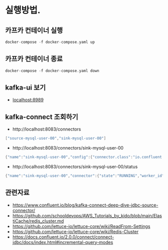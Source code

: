 # 실행방법.

## 카프카 컨테이너 실행

```go
docker-compose -f docker-compose.yaml up
```

## 카프카 컨테이너 종료 

```go
docker-compose -f docker-compose.yaml down
```

## kafka-ui 보기

- [localhost:8989](http://localhost:8989/)

## kafka-connect 조회하기

- http://localhost:8083/connectors

```go
["source-mysql-user-00","sink-mysql-user-00"]
```
- http://localhost:8083/connectors/sink-mysql-user-00

```go
{"name":"sink-mysql-user-00","config":{"connector.class":"io.confluent.connect.jdbc.JdbcSinkConnector","connection.password":"1234","auto.evolve":"true","connection.user":"sink_user","task.max":"1","name":"sink-mysql-user-00","auto.create":"true","connection.url":"jdbc:mysql://mysql:3306/sink","topics.regex":"^jdbc-connector-.*","insert.mode":"upsert","pk.mode":"record_value","pk.fields":"id"},"tasks":[{"connector":"sink-mysql-user-00","task":0}],"type":"sink"}
```

- http://localhost:8083/connectors/sink-mysql-user-00/status

```go
{"name":"sink-mysql-user-00","connector":{"state":"RUNNING","worker_id":"kafka-connect:8083"},"tasks":[{"id":0,"state":"RUNNING","worker_id":"kafka-connect:8083"}],"type":"sink"}
```

## 관련자료 

- https://www.confluent.io/blog/kafka-connect-deep-dive-jdbc-source-connector/
- https://github.com/schooldevops/AWS_Tutorials_by_kido/blob/main/ElastiCache/redis_cluster.md
- https://github.com/lettuce-io/lettuce-core/wiki/ReadFrom-Settings
- https://github.com/lettuce-io/lettuce-core/wiki/Redis-Cluster
- https://docs.confluent.io/2.0.0/connect/connect-jdbc/docs/index.html#incremental-query-modes